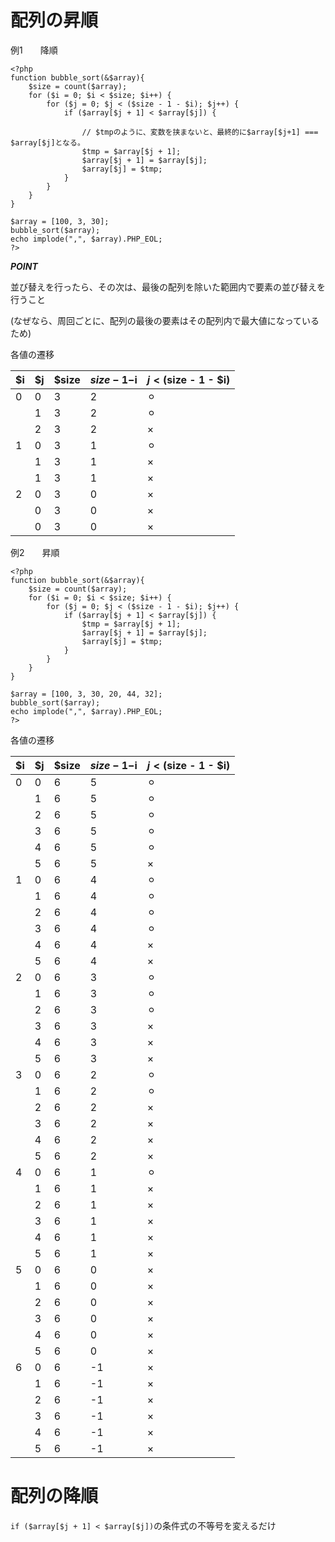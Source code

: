 # 配列の昇順

例1　　降順
```
<?php
function bubble_sort(&$array){
    $size = count($array);
    for ($i = 0; $i < $size; $i++) {
        for ($j = 0; $j < ($size - 1 - $i); $j++) {
            if ($array[$j + 1] < $array[$j]) {

                // $tmpのように、変数を挟まないと、最終的に$array[$j+1] === $array[$j]となる。
                $tmp = $array[$j + 1];
                $array[$j + 1] = $array[$j];
                $array[$j] = $tmp;
            }
        }
    }
}

$array = [100, 3, 30];
bubble_sort($array);
echo implode(",", $array).PHP_EOL;
?>
```

***POINT***

並び替えを行ったら、その次は、最後の配列を除いた範囲内で要素の並び替えを行うこと

(なぜなら、周回ごとに、配列の最後の要素はその配列内で最大値になっているため)

各値の遷移

| $i | $j | $size | $size-1-$i | $j < ($size - 1 - $i) |
|-|-|-|-|-|
| 0 | 0 | 3 | 2 | ⚪︎ |
|  | 1 | 3 | 2 | ⚪︎ |
|  | 2 | 3 | 2 | × |
| 1 | 0 | 3 | 1 | ⚪︎ |
|  | 1 | 3 | 1 | × |
|  | 1 | 3 | 1 | × |
| 2 | 0 | 3 | 0 | × |
|  | 0 | 3 | 0 | × |
|  | 0 | 3 | 0 | × |


例2　　昇順
```
<?php
function bubble_sort(&$array){
    $size = count($array);
    for ($i = 0; $i < $size; $i++) {
        for ($j = 0; $j < ($size - 1 - $i); $j++) {
            if ($array[$j + 1] < $array[$j]) {
                $tmp = $array[$j + 1];
                $array[$j + 1] = $array[$j];
                $array[$j] = $tmp;
            }
        }
    }
}

$array = [100, 3, 30, 20, 44, 32];
bubble_sort($array);
echo implode(",", $array).PHP_EOL;
?>
```

各値の遷移

| $i | $j | $size | $size-1-$i | $j < ($size - 1 - $i) |
|-|-|-|-|-|
| 0 | 0 | 6 | 5 | ⚪︎ |
|  | 1 | 6 | 5 | ⚪︎ |
|  | 2 | 6 | 5 | ⚪︎ |
|  | 3 | 6 | 5 | ⚪︎ |
|  | 4 | 6 | 5 | ⚪︎ |
|  | 5 | 6 | 5 | × |
| 1 | 0 | 6 | 4 | ⚪︎ |
|  | 1 | 6 | 4 | ⚪︎ |
|  | 2 | 6 | 4 | ⚪︎ |
|  | 3 | 6 | 4 | ⚪︎ |
|  | 4 | 6 | 4 | × |
|  | 5 | 6 | 4 | × |
| 2 | 0 | 6 | 3 | ⚪︎ |
|  | 1 | 6 | 3 | ⚪︎ |
|  | 2 | 6 | 3 | ⚪︎ |
|  | 3 | 6 | 3 | × |
|  | 4 | 6 | 3 | × |
|  | 5 | 6 | 3 | × |
| 3 | 0 | 6 | 2 | ⚪︎ |
|  | 1 | 6 | 2 | ⚪︎ |
|  | 2 | 6 | 2 | × |
|  | 3 | 6 | 2 | × |
|  | 4 | 6 | 2 | × |
|  | 5 | 6 | 2 | × |
| 4 | 0 | 6 | 1 | ⚪︎ |
|  | 1 | 6 | 1 | × |
|  | 2 | 6 | 1 | × |
|  | 3 | 6 | 1 | × |
|  | 4 | 6 | 1 | × |
|  | 5 | 6 | 1 | × |
| 5 | 0 | 6 | 0 | × |
|  | 1 | 6 | 0 | × |
|  | 2 | 6 | 0 | × |
|  | 3 | 6 | 0 | × |
|  | 4 | 6 | 0 | × |
|  | 5 | 6 | 0 | × |
| 6 | 0 | 6 | -1 | × |
|  | 1 | 6 | -1 | × |
|  | 2 | 6 | -1 | × |
|  | 3 | 6 | -1 | × |
|  | 4 | 6 | -1 | × |
|  | 5 | 6 | -1 | × |


# 配列の降順

```if ($array[$j + 1] < $array[$j])```の条件式の不等号を変えるだけ

